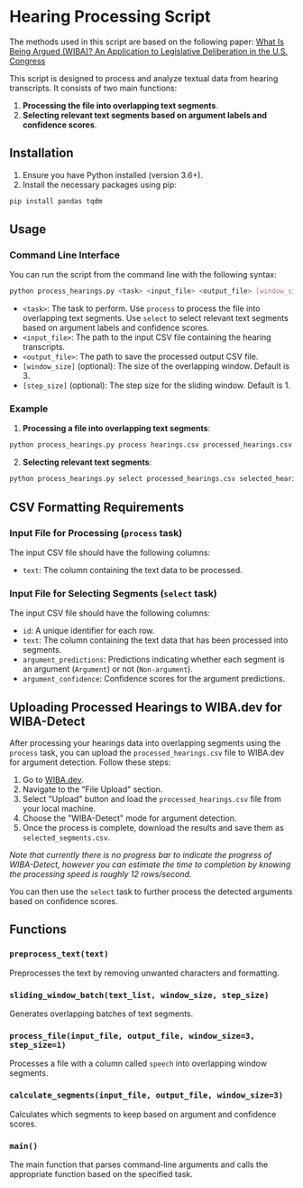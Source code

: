 # Hearing Processing Script

The methods used in this script are based on the following paper:
[What Is Being Argued (WIBA)? An Application to Legislative Deliberation in the U.S. Congress](https://arxiv.org/abs/2407.06149v2)




This script is designed to process and analyze textual data from hearing transcripts. It consists of two main functions:
1. **Processing the file into overlapping text segments**.
2. **Selecting relevant text segments based on argument labels and confidence scores**.

## Installation

1. Ensure you have Python installed (version 3.6+).
2. Install the necessary packages using pip:

```bash
pip install pandas tqdm
```


## Usage

### Command Line Interface

You can run the script from the command line with the following syntax:

```bash
python process_hearings.py <task> <input_file> <output_file> [window_size] [step_size]
```


- `<task>`: The task to perform. Use `process` to process the file into overlapping text segments. Use `select` to select relevant text segments based on argument labels and confidence scores.
- `<input_file>`: The path to the input CSV file containing the hearing transcripts.
- `<output_file>`: The path to save the processed output CSV file.
- `[window_size]` (optional): The size of the overlapping window. Default is 3.
- `[step_size]` (optional): The step size for the sliding window. Default is 1.

### Example

1. **Processing a file into overlapping text segments**:

```bash
python process_hearings.py process hearings.csv processed_hearings.csv 3 1
```

2. **Selecting relevant text segments**:
```bash
python process_hearings.py select processed_hearings.csv selected_hearings.csv 3 
```

## CSV Formatting Requirements

### Input File for Processing (`process` task)

The input CSV file should have the following columns:

- `text`: The column containing the text data to be processed.

### Input File for Selecting Segments (`select` task)

The input CSV file should have the following columns:

- `id`: A unique identifier for each row.
- `text`: The column containing the text data that has been processed into segments.
- `argument_predictions`: Predictions indicating whether each segment is an argument (`Argument`) or not (`Non-argument`).
- `argument_confidence`: Confidence scores for the argument predictions.

## Uploading Processed Hearings to WIBA.dev for WIBA-Detect

After processing your hearings data into overlapping segments using the `process` task, you can upload the `processed_hearings.csv` file to WIBA.dev for argument detection. Follow these steps:

1. Go to [WIBA.dev](https://wiba.dev).
2. Navigate to the "File Upload" section.
3. Select "Upload" button and load the `processed_hearings.csv` file from your local machine.
4. Choose the "WIBA-Detect" mode for argument detection.
5. Once the process is complete, download the results and save them as `selected_segments.csv`.
   
_Note that currently there is no progress bar to indicate the progress of WIBA-Detect, however you can estimate the time to completion by knowing the processing speed is roughly 12 rows/second._

You can then use the `select` task to further process the detected arguments based on confidence scores.



## Functions

### `preprocess_text(text)`
Preprocesses the text by removing unwanted characters and formatting.

### `sliding_window_batch(text_list, window_size, step_size)`
Generates overlapping batches of text segments.

### `process_file(input_file, output_file, window_size=3, step_size=1)`
Processes a file with a column called `speech` into overlapping window segments.

### `calculate_segments(input_file, output_file, window_size=3)`
Calculates which segments to keep based on argument and confidence scores.

### `main()`
The main function that parses command-line arguments and calls the appropriate function based on the specified task.
